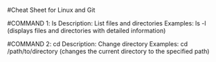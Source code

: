#Cheat Sheet for Linux and Git

#COMMAND 1: ls
Description: List files and directories
Examples: ls -l (displays files and directories with detailed information)

#COMMAND 2: cd
Description: Change directory
Examples: cd /path/to/directory (changes the current directory to the specified path)



